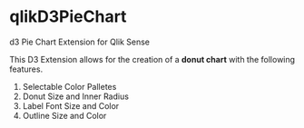 # qlikD3PieChart
d3 Pie Chart Extension for Qlik Sense

This D3 Extension allows for the creation of a **donut chart** with the following features. 
1. Selectable Color Palletes 
2. Donut Size and Inner Radius 
3. Label Font Size and Color 
4. Outline Size and Color 
